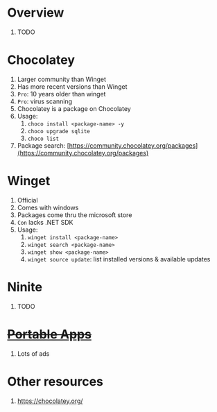 # Overview
1. TODO


# Chocolatey
1. Larger community than Winget
1. Has more recent versions than Winget
1. `Pro`: 10 years older than winget
1. `Pro`: virus scanning
1. Chocolatey is a package on Chocolatey
1. Usage:
    1. `choco install <package-name> -y`
    1. `choco upgrade sqlite`
    1. `choco list`
1. Package search:  [https://community.chocolatey.org/packages](https://community.chocolatey.org/packages)


# Winget
1. Official
1. Comes with windows
1. Packages come thru the microsoft store
1. `Con` lacks .NET SDK
1. Usage:
    1. `winget install <package-name>`
    1. `winget search <package-name>`
    1. `winget show <package-name>`
    1. `winget source update`: list installed versions & available updates


# Ninite
1. TODO


# [~~Portable Apps~~](https://portableapps.com/)
1. Lots of ads


# Other resources
1. https://chocolatey.org/




